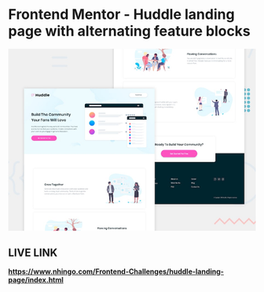 # Frontend Mentor - Huddle landing page with alternating feature blocks

![Design preview for the Huddle landing page with alternating feature blocks coding challenge](./design/desktop-preview.jpg)

## LIVE LINK

**https://www.nhingo.com/Frontend-Challenges/huddle-landing-page/index.html**
